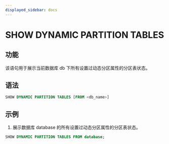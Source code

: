 ```yaml
---
displayed_sidebar: docs
---
```


# SHOW DYNAMIC PARTITION TABLES

## 功能

该语句用于展示当前数据库 db 下所有设置过动态分区属性的分区表状态。

## 语法

```sql
SHOW DYNAMIC PARTITION TABLES [FROM <db_name>]
```

## 示例

1. 展示数据库 database 的所有设置过动态分区属性的分区表状态。

```sql
SHOW DYNAMIC PARTITION TABLES FROM database;
```

